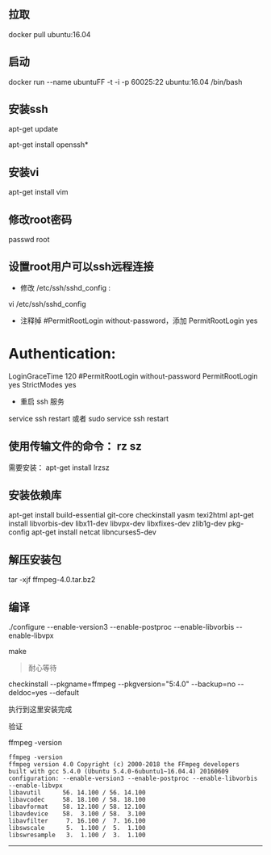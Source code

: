## 拉取

 docker pull ubuntu:16.04

## 启动

docker run --name ubuntuFF -t -i -p 60025:22 ubuntu:16.04 /bin/bash

## 安装ssh

apt-get update

apt-get install openssh*

## 安装vi

apt-get install vim


## 修改root密码

passwd root

## 设置root用户可以ssh远程连接

- 修改 /etc/ssh/sshd_config :

vi /etc/ssh/sshd_config

- 注释掉 #PermitRootLogin without-password，添加 PermitRootLogin yes

# Authentication:
LoginGraceTime 120
#PermitRootLogin without-password
PermitRootLogin yes
StrictModes yes

- 重启 ssh  服务

service ssh restart
或者  sudo service ssh restart


## 使用传输文件的命令： rz  sz
需要安装：  apt-get install lrzsz

## 安装依赖库

apt-get install build-essential git-core checkinstall yasm texi2html
apt-get install libvorbis-dev libx11-dev libvpx-dev libxfixes-dev zlib1g-dev pkg-config
apt-get install netcat libncurses5-dev

## 解压安装包

 tar -xjf ffmpeg-4.0.tar.bz2

## 编译

./configure --enable-version3 --enable-postproc --enable-libvorbis --enable-libvpx


make

> 耐心等待



checkinstall --pkgname=ffmpeg --pkgversion="5:4.0" --backup=no --deldoc=yes --default


执行到这里安装完成

验证

ffmpeg -version

```
ffmpeg -version
ffmpeg version 4.0 Copyright (c) 2000-2018 the FFmpeg developers
built with gcc 5.4.0 (Ubuntu 5.4.0-6ubuntu1~16.04.4) 20160609
configuration: --enable-version3 --enable-postproc --enable-libvorbis --enable-libvpx
libavutil      56. 14.100 / 56. 14.100
libavcodec     58. 18.100 / 58. 18.100
libavformat    58. 12.100 / 58. 12.100
libavdevice    58.  3.100 / 58.  3.100
libavfilter     7. 16.100 /  7. 16.100
libswscale      5.  1.100 /  5.  1.100
libswresample   3.  1.100 /  3.  1.100
```

---

